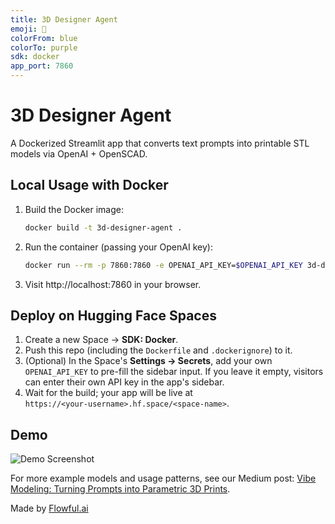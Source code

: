 ```yaml
---
title: 3D Designer Agent
emoji: 🤖
colorFrom: blue
colorTo: purple
sdk: docker
app_port: 7860
---
```

# 3D Designer Agent

A Dockerized Streamlit app that converts text prompts into printable STL models via OpenAI + OpenSCAD.

## Local Usage with Docker

1. Build the Docker image:
   ```bash
   docker build -t 3d-designer-agent .
   ```
2. Run the container (passing your OpenAI key):
   ```bash
   docker run --rm -p 7860:7860 -e OPENAI_API_KEY=$OPENAI_API_KEY 3d-designer-agent
   ```
3. Visit http://localhost:7860 in your browser.

## Deploy on Hugging Face Spaces

1. Create a new Space → **SDK: Docker**.  
2. Push this repo (including the `Dockerfile` and `.dockerignore`) to it.  
3. (Optional) In the Space's **Settings → Secrets**, add your own `OPENAI_API_KEY` to pre-fill the sidebar input. If you leave it empty, visitors can enter their own API key in the app's sidebar.  
4. Wait for the build; your app will be live at  
   `https://<your-username>.hf.space/<space-name>`.

## Demo

![Demo Screenshot](demo.png)

For more example models and usage patterns, see our Medium post: [Vibe Modeling: Turning Prompts into Parametric 3D Prints](https://medium.com/@nchourrout/vibe-modeling-turning-prompts-into-parametric-3d-prints-a63405d36824).

Made by [Flowful.ai](https://flowful.ai)